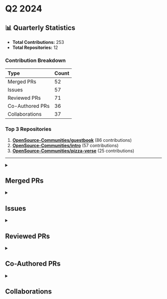 # Q2 2024

## 📊 Quarterly Statistics

* **Total Contributions:** 253
* **Total Repositories:** 12

### Contribution Breakdown

| Type | Count |
| :--- | :--- |
| Merged PRs | 52 |
| Issues | 57 |
| Reviewed PRs | 71 |
| Co-Authored PRs | 36 |
| Collaborations | 37 |

### Top 3 Repositories

1. [**OpenSource-Communities/guestbook**](https://github.com/OpenSource-Communities/guestbook) (86 contributions)
2. [**OpenSource-Communities/intro**](https://github.com/OpenSource-Communities/intro) (57 contributions)
3. [**OpenSource-Communities/pizza-verse**](https://github.com/OpenSource-Communities/pizza-verse) (25 contributions)

---

<details>
 <summary><h2>Merged PRs</h2></summary>
<table style='width:100%; table-layout:fixed;'>
  <thead>
    <tr>
      <th style='width:5%;'>No.</th>
      <th style='width:20%;'>Project Name</th>
      <th style='width:30%;'>Title</th>
      <th style='width:15%;'>Created At</th>
      <th style='width:15%;'>Merged At</th>
      <th style='width:15%;'>Review Period</th>
    </tr>
  </thead>
  <tbody>
    <tr>
      <td>1.</td>
      <td>Virtual-Coffee/virtualcoffee.io</td>
      <td><a href='https://github.com/Virtual-Coffee/virtualcoffee.io/pull/1197'>Add July 2024 Monthly Challenge</a></td>
      <td>2024-06-28</td>
      <td>2024-06-29</td>
      <td>1 days</td>
    </tr>
    <tr>
      <td>2.</td>
      <td>Virtual-Coffee/virtualcoffee.io</td>
      <td><a href='https://github.com/Virtual-Coffee/virtualcoffee.io/pull/1190'>Add June 2024 newsletter to the website</a></td>
      <td>2024-06-06</td>
      <td>2024-06-18</td>
      <td>12 days</td>
    </tr>
    <tr>
      <td>3.</td>
      <td>Virtual-Coffee/VC-Community-Docs</td>
      <td><a href='https://github.com/Virtual-Coffee/VC-Community-Docs/pull/405'>docs: add "Public Speaking" challenge</a></td>
      <td>2024-05-24</td>
      <td>2024-06-11</td>
      <td>18 days</td>
    </tr>
    <tr>
      <td>4.</td>
      <td>Virtual-Coffee/VC-Community-Docs</td>
      <td><a href='https://github.com/Virtual-Coffee/VC-Community-Docs/pull/408'>docs: update facilitators docs</a></td>
      <td>2024-06-03</td>
      <td>2024-06-11</td>
      <td>8 days</td>
    </tr>
    <tr>
      <td>5.</td>
      <td>Virtual-Coffee/VC-Community-Docs</td>
      <td><a href='https://github.com/Virtual-Coffee/VC-Community-Docs/pull/409'>docs: update monthly challenges' README</a></td>
      <td>2024-06-03</td>
      <td>2024-06-10</td>
      <td>7 days</td>
    </tr>
    <tr>
      <td>6.</td>
      <td>OpenSource-Communities/intro</td>
      <td><a href='https://github.com/OpenSource-Communities/intro/pull/210'>chore: move contributing and translations guidelines to the root</a></td>
      <td>2024-05-31</td>
      <td>2024-06-10</td>
      <td>10 days</td>
    </tr>
    <tr>
      <td>7.</td>
      <td>OpenSource-Communities/intro</td>
      <td><a href='https://github.com/OpenSource-Communities/intro/pull/215'>fix: replace Discord with Community</a></td>
      <td>2024-06-06</td>
      <td>2024-06-10</td>
      <td>4 days</td>
    </tr>
    <tr>
      <td>8.</td>
      <td>Virtual-Coffee/VC-Community-Docs</td>
      <td><a href='https://github.com/Virtual-Coffee/VC-Community-Docs/pull/413'>chore: clean up `monthly-challenges` folder</a></td>
      <td>2024-06-03</td>
      <td>2024-06-10</td>
      <td>7 days</td>
    </tr>
    <tr>
      <td>9.</td>
      <td>OpenSource-Communities/guestbook</td>
      <td><a href='https://github.com/OpenSource-Communities/guestbook/pull/357'>fix: change code owners from community to docs</a></td>
      <td>2024-06-06</td>
      <td>2024-06-06</td>
      <td>0 days</td>
    </tr>
    <tr>
      <td>10.</td>
      <td>OpenSource-Communities/guestbook</td>
      <td><a href='https://github.com/OpenSource-Communities/guestbook/pull/359'>fix: change Discord to Community</a></td>
      <td>2024-06-06</td>
      <td>2024-06-06</td>
      <td>0 days</td>
    </tr>
    <tr>
      <td>11.</td>
      <td>OpenSource-Communities/pizza-verse</td>
      <td><a href='https://github.com/OpenSource-Communities/pizza-verse/pull/107'>fix: change discord to community</a></td>
      <td>2024-06-06</td>
      <td>2024-06-06</td>
      <td>0 days</td>
    </tr>
    <tr>
      <td>12.</td>
      <td>OpenSource-Communities/pizza-verse</td>
      <td><a href='https://github.com/OpenSource-Communities/pizza-verse/pull/105'>fix: change code owners from community to docs</a></td>
      <td>2024-06-06</td>
      <td>2024-06-06</td>
      <td>0 days</td>
    </tr>
    <tr>
      <td>13.</td>
      <td>OpenSource-Communities/intro</td>
      <td><a href='https://github.com/OpenSource-Communities/intro/pull/201'>feat: add a PR section and add information to the issue section in the contributing guidelines</a></td>
      <td>2024-05-17</td>
      <td>2024-06-05</td>
      <td>19 days</td>
    </tr>
    <tr>
      <td>14.</td>
      <td>Virtual-Coffee/VC-Community-Docs</td>
      <td><a href='https://github.com/Virtual-Coffee/VC-Community-Docs/pull/407'>docs: Add "Community Kindness" challenge</a></td>
      <td>2024-05-31</td>
      <td>2024-06-03</td>
      <td>3 days</td>
    </tr>
    <tr>
      <td>15.</td>
      <td>Virtual-Coffee/virtualcoffee.io</td>
      <td><a href='https://github.com/Virtual-Coffee/virtualcoffee.io/pull/1185'>Add June monthly challenge</a></td>
      <td>2024-05-29</td>
      <td>2024-05-31</td>
      <td>2 days</td>
    </tr>
    <tr>
      <td>16.</td>
      <td>github/docs</td>
      <td><a href='https://github.com/github/docs/pull/33170'>fix: change link from `quickstart` to `start-your-journey`</a></td>
      <td>2024-05-24</td>
      <td>2024-05-24</td>
      <td>0 days</td>
    </tr>
    <tr>
      <td>17.</td>
      <td>github/docs</td>
      <td><a href='https://github.com/github/docs/pull/33167'>fix: add missing link to "Hello World" tutorial</a></td>
      <td>2024-05-24</td>
      <td>2024-05-24</td>
      <td>0 days</td>
    </tr>
    <tr>
      <td>18.</td>
      <td>OpenSource-Communities/intro</td>
      <td><a href='https://github.com/OpenSource-Communities/intro/pull/207'>feat: add a README and move LICENSE file to the root</a></td>
      <td>2024-05-22</td>
      <td>2024-05-22</td>
      <td>0 days</td>
    </tr>
    <tr>
      <td>19.</td>
      <td>OpenSource-Communities/intro</td>
      <td><a href='https://github.com/OpenSource-Communities/intro/pull/204'>feat: update triage action</a></td>
      <td>2024-05-20</td>
      <td>2024-05-20</td>
      <td>0 days</td>
    </tr>
    <tr>
      <td>20.</td>
      <td>OpenSource-Communities/guestbook</td>
      <td><a href='https://github.com/OpenSource-Communities/guestbook/pull/325'>fix: intro course contributor action</a></td>
      <td>2024-05-17</td>
      <td>2024-05-18</td>
      <td>1 days</td>
    </tr>
    <tr>
      <td>21.</td>
      <td>OpenSource-Communities/guestbook</td>
      <td><a href='https://github.com/OpenSource-Communities/guestbook/pull/314'>fix: update message of the PR_COMMENT in `intro_course_contributor.yml`</a></td>
      <td>2024-05-14</td>
      <td>2024-05-14</td>
      <td>0 days</td>
    </tr>
    <tr>
      <td>22.</td>
      <td>OpenSource-Communities/pizza-verse</td>
      <td><a href='https://github.com/OpenSource-Communities/pizza-verse/pull/94'>fix: compliance action to include "relates to" and "related to" keywords when checking related issue</a></td>
      <td>2024-05-13</td>
      <td>2024-05-14</td>
      <td>0 days</td>
    </tr>
    <tr>
      <td>23.</td>
      <td>OpenSource-Communities/guestbook</td>
      <td><a href='https://github.com/OpenSource-Communities/guestbook/pull/308'>feat: add compliance workflow</a></td>
      <td>2024-05-13</td>
      <td>2024-05-13</td>
      <td>0 days</td>
    </tr>
    <tr>
      <td>24.</td>
      <td>OpenSource-Communities/intro</td>
      <td><a href='https://github.com/OpenSource-Communities/intro/pull/187'>feat: Add compliance workflow</a></td>
      <td>2024-05-13</td>
      <td>2024-05-13</td>
      <td>0 days</td>
    </tr>
    <tr>
      <td>25.</td>
      <td>OpenSource-Communities/pizza-verse</td>
      <td><a href='https://github.com/OpenSource-Communities/pizza-verse/pull/85'>feat: Add traditional food around the world as a new format of contribution</a></td>
      <td>2024-05-10</td>
      <td>2024-05-13</td>
      <td>3 days</td>
    </tr>
    <tr>
      <td>26.</td>
      <td>OpenSource-Communities/pizza-verse</td>
      <td><a href='https://github.com/OpenSource-Communities/pizza-verse/pull/90'>feat: add compliance workflow</a></td>
      <td>2024-05-13</td>
      <td>2024-05-13</td>
      <td>0 days</td>
    </tr>
    <tr>
      <td>27.</td>
      <td>Virtual-Coffee/virtualcoffee.io</td>
      <td><a href='https://github.com/Virtual-Coffee/virtualcoffee.io/pull/1175'>Add May 2024 newsletter to the website</a></td>
      <td>2024-05-07</td>
      <td>2024-05-12</td>
      <td>4 days</td>
    </tr>
    <tr>
      <td>28.</td>
      <td>OpenSource-Communities/intro</td>
      <td><a href='https://github.com/OpenSource-Communities/intro/pull/185'>Feature: Add detail information about PR process for contributing</a></td>
      <td>2024-05-10</td>
      <td>2024-05-11</td>
      <td>0 days</td>
    </tr>
    <tr>
      <td>29.</td>
      <td>OpenSource-Communities/intro</td>
      <td><a href='https://github.com/OpenSource-Communities/intro/pull/181'>Fix: Update content in the "Getting Started With Contributing" section and clarify the instructions to create an issue</a></td>
      <td>2024-05-03</td>
      <td>2024-05-08</td>
      <td>5 days</td>
    </tr>
    <tr>
      <td>30.</td>
      <td>OpenSource-Communities/intro</td>
      <td><a href='https://github.com/OpenSource-Communities/intro/pull/174'>feat: add "Becoming a Maintainer" course</a></td>
      <td>2024-04-25</td>
      <td>2024-04-26</td>
      <td>1 days</td>
    </tr>
    <tr>
      <td>31.</td>
      <td>open-sauced/maintainer-intro-course</td>
      <td><a href='https://github.com/open-sauced/maintainer-intro-course/pull/58'>docs: final check before launch</a></td>
      <td>2024-02-18</td>
      <td>2024-04-25</td>
      <td>67 days</td>
    </tr>
    <tr>
      <td>32.</td>
      <td>open-sauced/maintainer-intro-course</td>
      <td><a href='https://github.com/open-sauced/maintainer-intro-course/pull/71'>feat: reorder chapters</a></td>
      <td>2024-04-04</td>
      <td>2024-04-23</td>
      <td>19 days</td>
    </tr>
    <tr>
      <td>33.</td>
      <td>open-sauced/maintainer-intro-course</td>
      <td><a href='https://github.com/open-sauced/maintainer-intro-course/pull/75'>feat: add "Additional Resources" and "Maintainers Guestbook" pages</a></td>
      <td>2024-04-15</td>
      <td>2024-04-23</td>
      <td>8 days</td>
    </tr>
    <tr>
      <td>34.</td>
      <td>open-sauced/maintainer-intro-course</td>
      <td><a href='https://github.com/open-sauced/maintainer-intro-course/pull/73'>fix: update projects on GitHub</a></td>
      <td>2024-04-11</td>
      <td>2024-04-23</td>
      <td>12 days</td>
    </tr>
    <tr>
      <td>35.</td>
      <td>Virtual-Coffee/VC-Community-Docs</td>
      <td><a href='https://github.com/Virtual-Coffee/VC-Community-Docs/pull/357'>docs: update Monthly Challenges README</a></td>
      <td>2024-04-16</td>
      <td>2024-04-19</td>
      <td>3 days</td>
    </tr>
    <tr>
      <td>36.</td>
      <td>Virtual-Coffee/VC-Community-Docs</td>
      <td><a href='https://github.com/Virtual-Coffee/VC-Community-Docs/pull/348'>docs: add "Blogging Challenge"</a></td>
      <td>2024-03-27</td>
      <td>2024-04-18</td>
      <td>22 days</td>
    </tr>
    <tr>
      <td>37.</td>
      <td>OpenSource-Communities/intro</td>
      <td><a href='https://github.com/OpenSource-Communities/intro/pull/162'>fix: relative paths in the project</a></td>
      <td>2024-04-18</td>
      <td>2024-04-18</td>
      <td>0 days</td>
    </tr>
    <tr>
      <td>38.</td>
      <td>Virtual-Coffee/VC-Community-Docs</td>
      <td><a href='https://github.com/Virtual-Coffee/VC-Community-Docs/pull/347'>docs: add "VC: Hacktoberfest Initiative" challenge</a></td>
      <td>2024-03-27</td>
      <td>2024-04-16</td>
      <td>20 days</td>
    </tr>
    <tr>
      <td>39.</td>
      <td>Virtual-Coffee/VC-Community-Docs</td>
      <td><a href='https://github.com/Virtual-Coffee/VC-Community-Docs/pull/346'>docs: add "Preptember" challenge</a></td>
      <td>2024-03-27</td>
      <td>2024-04-16</td>
      <td>20 days</td>
    </tr>
    <tr>
      <td>40.</td>
      <td>Virtual-Coffee/VC-Community-Docs</td>
      <td><a href='https://github.com/Virtual-Coffee/VC-Community-Docs/pull/345'>docs: add "Healthy Habits" challenge</a></td>
      <td>2024-03-27</td>
      <td>2024-04-16</td>
      <td>20 days</td>
    </tr>
    <tr>
      <td>41.</td>
      <td>OpenSource-Communities/intro</td>
      <td><a href='https://github.com/OpenSource-Communities/intro/pull/138'>chores: reorganize intro repository to welcome a new course</a></td>
      <td>2024-03-18</td>
      <td>2024-04-13</td>
      <td>26 days</td>
    </tr>
    <tr>
      <td>42.</td>
      <td>Virtual-Coffee/virtualcoffee.io</td>
      <td><a href='https://github.com/Virtual-Coffee/virtualcoffee.io/pull/1151'>Docs: Update Coffee Table Groups</a></td>
      <td>2024-04-11</td>
      <td>2024-04-12</td>
      <td>1 days</td>
    </tr>
    <tr>
      <td>43.</td>
      <td>Virtual-Coffee/VC-Community-Docs</td>
      <td><a href='https://github.com/Virtual-Coffee/VC-Community-Docs/pull/343'>docs: add "Get Job Ready" challenge</a></td>
      <td>2024-03-25</td>
      <td>2024-04-11</td>
      <td>17 days</td>
    </tr>
    <tr>
      <td>44.</td>
      <td>Virtual-Coffee/virtualcoffee.io</td>
      <td><a href='https://github.com/Virtual-Coffee/virtualcoffee.io/pull/1149'>Add April 2024 newsletter to the website</a></td>
      <td>2024-04-07</td>
      <td>2024-04-09</td>
      <td>2 days</td>
    </tr>
    <tr>
      <td>45.</td>
      <td>open-sauced/app</td>
      <td><a href='https://github.com/open-sauced/app/pull/2534'>fix: repos with long name partially stack</a></td>
      <td>2024-01-25</td>
      <td>2024-04-05</td>
      <td>71 days</td>
    </tr>
    <tr>
      <td>46.</td>
      <td>shesharpnl/.github</td>
      <td><a href='https://github.com/shesharpnl/.github/pull/14'>chores: update pull request template</a></td>
      <td>2024-03-24</td>
      <td>2024-04-05</td>
      <td>12 days</td>
    </tr>
    <tr>
      <td>47.</td>
      <td>open-sauced/docs</td>
      <td><a href='https://github.com/open-sauced/docs/pull/288'>feat: update contributing guide</a></td>
      <td>2024-03-28</td>
      <td>2024-04-04</td>
      <td>7 days</td>
    </tr>
    <tr>
      <td>48.</td>
      <td>Virtual-Coffee/VC-Community-Docs</td>
      <td><a href='https://github.com/Virtual-Coffee/VC-Community-Docs/pull/338'>docs: Add New Year, New Goals challenge</a></td>
      <td>2024-01-16</td>
      <td>2024-04-04</td>
      <td>79 days</td>
    </tr>
    <tr>
      <td>49.</td>
      <td>Virtual-Coffee/VC-Community-Docs</td>
      <td><a href='https://github.com/Virtual-Coffee/VC-Community-Docs/pull/342'>docs: add "Month of Learning" challenge</a></td>
      <td>2024-03-25</td>
      <td>2024-04-01</td>
      <td>8 days</td>
    </tr>
    <tr>
      <td>50.</td>
      <td>Virtual-Coffee/VC-Community-Docs</td>
      <td><a href='https://github.com/Virtual-Coffee/VC-Community-Docs/pull/344'>docs: add "Build in Public" challenge</a></td>
      <td>2024-03-25</td>
      <td>2024-04-01</td>
      <td>8 days</td>
    </tr>
    <tr>
      <td>51.</td>
      <td>Virtual-Coffee/VC-Community-Docs</td>
      <td><a href='https://github.com/Virtual-Coffee/VC-Community-Docs/pull/349'>docs: add "Creative Community" challenge</a></td>
      <td>2024-03-27</td>
      <td>2024-04-01</td>
      <td>5 days</td>
    </tr>
    <tr>
      <td>52.</td>
      <td>shesharpnl/.github</td>
      <td><a href='https://github.com/shesharpnl/.github/pull/12'>chores: update issue templates</a></td>
      <td>2024-03-24</td>
      <td>2024-04-01</td>
      <td>8 days</td>
    </tr>
  </tbody>
</table>
</details>

<details>
 <summary><h2>Issues</h2></summary>
<table style='width:100%; table-layout:fixed;'>
  <thead>
    <tr>
      <th style='width:5%;'>No.</th>
      <th style='width:25%;'>Project Name</th>
      <th style='width:35%;'>Title</th>
      <th style='width:15%;'>Created At</th>
      <th style='width:15%;'>Closed At</th>
      <th style='width:10%;'>Closing Period</th>
    </tr>
  </thead>
  <tbody>
    <tr>
      <td>1.</td>
      <td>Virtual-Coffee/virtualcoffee.io</td>
      <td><a href='https://github.com/Virtual-Coffee/virtualcoffee.io/issues/1196'>Add July 2024 Monthly Challenge</a></td>
      <td>2024-06-28</td>
      <td>2024-06-29</td>
      <td>1 days</td>
    </tr>
    <tr>
      <td>2.</td>
      <td>OpenSource-Communities/intro</td>
      <td><a href='https://github.com/OpenSource-Communities/intro/issues/225'>Feature: Update contributing guidelines</a></td>
      <td>2024-06-13</td>
      <td>2024-07-01</td>
      <td>18 days</td>
    </tr>
    <tr>
      <td>3.</td>
      <td>OpenSource-Communities/guestbook</td>
      <td><a href='https://github.com/OpenSource-Communities/guestbook/issues/363'>Docs: Remove the translation guidelines</a></td>
      <td>2024-06-10</td>
      <td>2024-10-05</td>
      <td>116 days</td>
    </tr>
    <tr>
      <td>4.</td>
      <td>OpenSource-Communities/guestbook</td>
      <td><a href='https://github.com/OpenSource-Communities/guestbook/issues/362'>Docs: Update the Contributing Guidelines</a></td>
      <td>2024-06-10</td>
      <td>2024-10-05</td>
      <td>116 days</td>
    </tr>
    <tr>
      <td>5.</td>
      <td>OpenSource-Communities/intro</td>
      <td><a href='https://github.com/OpenSource-Communities/intro/issues/219'>Feature: Add "Languages" to all navbars</a></td>
      <td>2024-06-10</td>
      <td>2024-06-11</td>
      <td>1 days</td>
    </tr>
    <tr>
      <td>6.</td>
      <td>open-sauced/hot</td>
      <td><a href='https://github.com/open-sauced/hot/issues/527'>Feature: Swap out Discord to Community and keep consistencies </a></td>
      <td>2024-06-07</td>
      <td>2024-07-08</td>
      <td>32 days</td>
    </tr>
    <tr>
      <td>7.</td>
      <td>Virtual-Coffee/virtualcoffee.io</td>
      <td><a href='https://github.com/Virtual-Coffee/virtualcoffee.io/issues/1189'>Add June 2024 newsletter to the website</a></td>
      <td>2024-06-06</td>
      <td>2024-06-18</td>
      <td>12 days</td>
    </tr>
    <tr>
      <td>8.</td>
      <td>OpenSource-Communities/pizza-verse</td>
      <td><a href='https://github.com/OpenSource-Communities/pizza-verse/issues/106'>Feature: Swap out Discord Links to Discussion Links</a></td>
      <td>2024-06-06</td>
      <td>2024-06-06</td>
      <td>0 days</td>
    </tr>
    <tr>
      <td>9.</td>
      <td>OpenSource-Communities/guestbook</td>
      <td><a href='https://github.com/OpenSource-Communities/guestbook/issues/358'>Feature: Swap out Discord Links to Discussion Links</a></td>
      <td>2024-06-06</td>
      <td>2024-06-06</td>
      <td>0 days</td>
    </tr>
    <tr>
      <td>10.</td>
      <td>OpenSource-Communities/pizza-verse</td>
      <td><a href='https://github.com/OpenSource-Communities/pizza-verse/issues/104'>Bug: Code owners doesn't give notification</a></td>
      <td>2024-06-06</td>
      <td>2024-06-06</td>
      <td>0 days</td>
    </tr>
    <tr>
      <td>11.</td>
      <td>OpenSource-Communities/guestbook</td>
      <td><a href='https://github.com/OpenSource-Communities/guestbook/issues/355'>Bug: Code owners doesn't give notification </a></td>
      <td>2024-06-06</td>
      <td>2024-06-06</td>
      <td>0 days</td>
    </tr>
    <tr>
      <td>12.</td>
      <td>OpenSource-Communities/intro</td>
      <td><a href='https://github.com/OpenSource-Communities/intro/issues/213'>Feature: Swap out Discord Links to Discussion Links</a></td>
      <td>2024-06-05</td>
      <td>2024-06-10</td>
      <td>5 days</td>
    </tr>
    <tr>
      <td>13.</td>
      <td>OpenSource-Communities/intro</td>
      <td><a href='https://github.com/OpenSource-Communities/intro/issues/212'>Feature: Update translations guidelines</a></td>
      <td>2024-06-05</td>
      <td>2024-07-11</td>
      <td>36 days</td>
    </tr>
    <tr>
      <td>14.</td>
      <td>Virtual-Coffee/virtualcoffee.io</td>
      <td><a href='https://github.com/Virtual-Coffee/virtualcoffee.io/issues/1184'>Add June 2024 Monthly Challenge</a></td>
      <td>2024-05-29</td>
      <td>2024-05-31</td>
      <td>2 days</td>
    </tr>
    <tr>
      <td>15.</td>
      <td>open-sauced/app</td>
      <td><a href='https://github.com/open-sauced/app/issues/3484'>Bug: Back button in the All Contributions tree map is not visible and doesn't work</a></td>
      <td>2024-05-27</td>
      <td>2024-05-28</td>
      <td>1 days</td>
    </tr>
    <tr>
      <td>16.</td>
      <td>github/docs</td>
      <td><a href='https://github.com/github/docs/issues/33169'>Change link for consistency in uploading-a-project-to-github.md</a></td>
      <td>2024-05-24</td>
      <td>2024-05-24</td>
      <td>0 days</td>
    </tr>
    <tr>
      <td>17.</td>
      <td>Virtual-Coffee/virtualcoffee.io</td>
      <td><a href='https://github.com/Virtual-Coffee/virtualcoffee.io/issues/1182'>Add link to "Join Virtual Coffee" page to the nav bar</a></td>
      <td>2024-05-23</td>
      <td>2024-10-01</td>
      <td>131 days</td>
    </tr>
    <tr>
      <td>18.</td>
      <td>OpenSource-Communities/intro</td>
      <td><a href='https://github.com/OpenSource-Communities/intro/issues/206'>Feature: Move `CONTRIBUTING.md` and `i18n-guidelines.md` to the root</a></td>
      <td>2024-05-22</td>
      <td>2024-06-10</td>
      <td>19 days</td>
    </tr>
    <tr>
      <td>19.</td>
      <td>OpenSource-Communities/intro</td>
      <td><a href='https://github.com/OpenSource-Communities/intro/issues/205'>Feature: Add a README and move the LICENSE file to the root</a></td>
      <td>2024-05-21</td>
      <td>2024-05-22</td>
      <td>1 days</td>
    </tr>
    <tr>
      <td>20.</td>
      <td>github/maintainermonth</td>
      <td><a href='https://github.com/github/maintainermonth/issues/186'>TITLE: From Contributor to Maintainer: My Journey in Open Source</a></td>
      <td>2024-05-20</td>
      <td>2025-04-17</td>
      <td>332 days</td>
    </tr>
    <tr>
      <td>21.</td>
      <td>OpenSource-Communities/intro</td>
      <td><a href='https://github.com/OpenSource-Communities/intro/issues/203'>Feature: Update the triage action</a></td>
      <td>2024-05-20</td>
      <td>2024-05-20</td>
      <td>0 days</td>
    </tr>
    <tr>
      <td>22.</td>
      <td>OpenSource-Communities/guestbook</td>
      <td><a href='https://github.com/OpenSource-Communities/guestbook/issues/323'>Bug: Intro course contributor action keeps failing</a></td>
      <td>2024-05-17</td>
      <td>2024-05-18</td>
      <td>1 days</td>
    </tr>
    <tr>
      <td>23.</td>
      <td>OpenSource-Communities/intro</td>
      <td><a href='https://github.com/OpenSource-Communities/intro/issues/193'>Feature: Add a PR section & add info about taking only one good first issue in the contributing guidelines </a></td>
      <td>2024-05-15</td>
      <td>2024-06-05</td>
      <td>21 days</td>
    </tr>
    <tr>
      <td>24.</td>
      <td>open-sauced/app</td>
      <td><a href='https://github.com/open-sauced/app/issues/3382'>Bug: Cannot find some repositories in the process of creating a new workspace</a></td>
      <td>2024-05-14</td>
      <td>2024-08-21</td>
      <td>99 days</td>
    </tr>
    <tr>
      <td>25.</td>
      <td>open-sauced/app</td>
      <td><a href='https://github.com/open-sauced/app/issues/3381'>Bug: StarSearch page width is not 100% on small screen</a></td>
      <td>2024-05-14</td>
      <td>N/A</td>
      <td>Open</td>
    </tr>
    <tr>
      <td>26.</td>
      <td>open-sauced/app</td>
      <td><a href='https://github.com/open-sauced/app/issues/3380'>Feature: Add ability to edit prompt in StarSearch</a></td>
      <td>2024-05-14</td>
      <td>N/A</td>
      <td>Open</td>
    </tr>
    <tr>
      <td>27.</td>
      <td>OpenSource-Communities/guestbook</td>
      <td><a href='https://github.com/OpenSource-Communities/guestbook/issues/313'>Bug: Message in the `intro_course_contributor.yml`</a></td>
      <td>2024-05-14</td>
      <td>2024-05-14</td>
      <td>0 days</td>
    </tr>
    <tr>
      <td>28.</td>
      <td>OpenSource-Communities/guestbook</td>
      <td><a href='https://github.com/OpenSource-Communities/guestbook/issues/312'>Feature: Add @RafaelJohn9 as a contributor</a></td>
      <td>2024-05-14</td>
      <td>2024-05-14</td>
      <td>0 days</td>
    </tr>
    <tr>
      <td>29.</td>
      <td>OpenSource-Communities/pizza-verse</td>
      <td><a href='https://github.com/OpenSource-Communities/pizza-verse/issues/93'>Bug: Compliance action is not checking keywords "related to" and "relates to"</a></td>
      <td>2024-05-13</td>
      <td>2024-05-14</td>
      <td>0 days</td>
    </tr>
    <tr>
      <td>30.</td>
      <td>OpenSource-Communities/guestbook</td>
      <td><a href='https://github.com/OpenSource-Communities/guestbook/issues/307'>Feature: Add a compliance workflow to GitHub Action</a></td>
      <td>2024-05-13</td>
      <td>2024-05-13</td>
      <td>0 days</td>
    </tr>
    <tr>
      <td>31.</td>
      <td>OpenSource-Communities/pizza-verse</td>
      <td><a href='https://github.com/OpenSource-Communities/pizza-verse/issues/89'>Feature: Add compliance workflow to GitHub Action</a></td>
      <td>2024-05-13</td>
      <td>2024-05-13</td>
      <td>0 days</td>
    </tr>
    <tr>
      <td>32.</td>
      <td>OpenSource-Communities/intro</td>
      <td><a href='https://github.com/OpenSource-Communities/intro/issues/186'>Feature: Add a compliance workflow to GitHub Action </a></td>
      <td>2024-05-13</td>
      <td>2024-05-13</td>
      <td>0 days</td>
    </tr>
    <tr>
      <td>33.</td>
      <td>OpenSource-Communities/pizza-verse</td>
      <td><a href='https://github.com/OpenSource-Communities/pizza-verse/issues/86'>Add traditional food (Please Keep Open)</a></td>
      <td>2024-05-10</td>
      <td>N/A</td>
      <td>Open</td>
    </tr>
    <tr>
      <td>34.</td>
      <td>OpenSource-Communities/pizza-verse</td>
      <td><a href='https://github.com/OpenSource-Communities/pizza-verse/issues/84'>Feature: Add world's traditional foods </a></td>
      <td>2024-05-10</td>
      <td>2024-05-13</td>
      <td>3 days</td>
    </tr>
    <tr>
      <td>35.</td>
      <td>Virtual-Coffee/virtualcoffee.io</td>
      <td><a href='https://github.com/Virtual-Coffee/virtualcoffee.io/issues/1176'>feat: Remove CodeSee</a></td>
      <td>2024-05-07</td>
      <td>2024-10-01</td>
      <td>147 days</td>
    </tr>
    <tr>
      <td>36.</td>
      <td>open-sauced/app</td>
      <td><a href='https://github.com/open-sauced/app/issues/3331'>Bug: Placeholder to paste URL when creating a Highlight is still mentioning DEV.to blog post only </a></td>
      <td>2024-05-07</td>
      <td>2024-05-15</td>
      <td>8 days</td>
    </tr>
    <tr>
      <td>37.</td>
      <td>Virtual-Coffee/virtualcoffee.io</td>
      <td><a href='https://github.com/Virtual-Coffee/virtualcoffee.io/issues/1174'>Add May 2024 newsletter to the website</a></td>
      <td>2024-05-07</td>
      <td>2024-05-12</td>
      <td>4 days</td>
    </tr>
    <tr>
      <td>38.</td>
      <td>OpenSource-Communities/intro</td>
      <td><a href='https://github.com/OpenSource-Communities/intro/issues/180'>Fix: Clarify explanations and instructions about creating issues and reading guidelines</a></td>
      <td>2024-05-03</td>
      <td>2024-05-08</td>
      <td>6 days</td>
    </tr>
    <tr>
      <td>39.</td>
      <td>OpenSource-Communities/pizza-verse</td>
      <td><a href='https://github.com/OpenSource-Communities/pizza-verse/issues/79'>Chores: Replace the logo in this repo's README</a></td>
      <td>2024-05-02</td>
      <td>N/A</td>
      <td>Open</td>
    </tr>
    <tr>
      <td>40.</td>
      <td>OpenSource-Communities/guestbook</td>
      <td><a href='https://github.com/OpenSource-Communities/guestbook/issues/273'>Chores: Replace the logo in this repo's README</a></td>
      <td>2024-05-02</td>
      <td>2024-05-10</td>
      <td>9 days</td>
    </tr>
    <tr>
      <td>41.</td>
      <td>OpenSource-Communities/guestbook</td>
      <td><a href='https://github.com/OpenSource-Communities/guestbook/issues/272'>Docs: Fix broken links in the README</a></td>
      <td>2024-05-02</td>
      <td>2024-05-14</td>
      <td>12 days</td>
    </tr>
    <tr>
      <td>42.</td>
      <td>OpenSource-Communities/guestbook</td>
      <td><a href='https://github.com/OpenSource-Communities/guestbook/issues/271'>Docs: Fix link in the issue template</a></td>
      <td>2024-05-01</td>
      <td>2024-05-10</td>
      <td>9 days</td>
    </tr>
    <tr>
      <td>43.</td>
      <td>OpenSource-Communities/intro</td>
      <td><a href='https://github.com/OpenSource-Communities/intro/issues/175'>Feature: Add a link to the "Job Seekers Guide"</a></td>
      <td>2024-04-25</td>
      <td>2024-05-21</td>
      <td>26 days</td>
    </tr>
    <tr>
      <td>44.</td>
      <td>OpenSource-Communities/intro</td>
      <td><a href='https://github.com/OpenSource-Communities/intro/issues/169'>Feature: Add the maintainer course</a></td>
      <td>2024-04-25</td>
      <td>2024-04-26</td>
      <td>1 days</td>
    </tr>
    <tr>
      <td>45.</td>
      <td>OpenSource-Communities/intro</td>
      <td><a href='https://github.com/OpenSource-Communities/intro/issues/163'>Bug: Update the "Additional Resources" page</a></td>
      <td>2024-04-18</td>
      <td>2024-04-21</td>
      <td>3 days</td>
    </tr>
    <tr>
      <td>46.</td>
      <td>OpenSource-Communities/intro</td>
      <td><a href='https://github.com/OpenSource-Communities/intro/issues/161'>Bug: Relative paths in the course redirected to 404</a></td>
      <td>2024-04-18</td>
      <td>2024-04-18</td>
      <td>0 days</td>
    </tr>
    <tr>
      <td>47.</td>
      <td>open-sauced/maintainer-intro-course</td>
      <td><a href='https://github.com/open-sauced/maintainer-intro-course/issues/74'>Feature: Add "Additional Resources" page</a></td>
      <td>2024-04-15</td>
      <td>2024-04-23</td>
      <td>8 days</td>
    </tr>
    <tr>
      <td>48.</td>
      <td>open-sauced/app</td>
      <td><a href='https://github.com/open-sauced/app/issues/3188'>Bug: Cannot delete a couple of Contributor Insight Pages in a row</a></td>
      <td>2024-04-15</td>
      <td>2024-07-10</td>
      <td>86 days</td>
    </tr>
    <tr>
      <td>49.</td>
      <td>open-sauced/maintainer-intro-course</td>
      <td><a href='https://github.com/open-sauced/maintainer-intro-course/issues/72'>Docs: Update "Projects (classic)" to "Projects" on GitHub</a></td>
      <td>2024-04-11</td>
      <td>2024-04-23</td>
      <td>12 days</td>
    </tr>
    <tr>
      <td>50.</td>
      <td>Virtual-Coffee/virtualcoffee.io</td>
      <td><a href='https://github.com/Virtual-Coffee/virtualcoffee.io/issues/1150'>Docs: Update Coffee Table Group times and leaders</a></td>
      <td>2024-04-11</td>
      <td>2024-04-12</td>
      <td>1 days</td>
    </tr>
    <tr>
      <td>51.</td>
      <td>Virtual-Coffee/virtualcoffee.io</td>
      <td><a href='https://github.com/Virtual-Coffee/virtualcoffee.io/issues/1148'>Add April 2024 newsletter to the website</a></td>
      <td>2024-04-07</td>
      <td>2024-04-09</td>
      <td>2 days</td>
    </tr>
    <tr>
      <td>52.</td>
      <td>OpenSource-Communities/intro</td>
      <td><a href='https://github.com/OpenSource-Communities/intro/issues/156'>Docs: Update the README of Intro to Open Source course</a></td>
      <td>2024-04-05</td>
      <td>2024-04-18</td>
      <td>13 days</td>
    </tr>
    <tr>
      <td>53.</td>
      <td>OpenSource-Communities/intro</td>
      <td><a href='https://github.com/OpenSource-Communities/intro/issues/155'>Bug: Duplication of the term "Docs" in the Glossary</a></td>
      <td>2024-04-05</td>
      <td>2024-04-25</td>
      <td>20 days</td>
    </tr>
    <tr>
      <td>54.</td>
      <td>open-sauced/app</td>
      <td><a href='https://github.com/open-sauced/app/issues/3131'>Bug: Clicking "Home" icon brings users to personal workspace instead of last workspace they opened</a></td>
      <td>2024-04-05</td>
      <td>N/A</td>
      <td>Open</td>
    </tr>
    <tr>
      <td>55.</td>
      <td>open-sauced/app</td>
      <td><a href='https://github.com/open-sauced/app/issues/3130'>Bug: Clicking the OpenSauced logo on mobile takes users to Highlights feed</a></td>
      <td>2024-04-05</td>
      <td>N/A</td>
      <td>Open</td>
    </tr>
    <tr>
      <td>56.</td>
      <td>open-sauced/app</td>
      <td><a href='https://github.com/open-sauced/app/issues/3129'>Bug: Modal is not shown as full screen when creating Contributor Insight Page on mobile </a></td>
      <td>2024-04-05</td>
      <td>N/A</td>
      <td>Open</td>
    </tr>
    <tr>
      <td>57.</td>
      <td>open-sauced/app</td>
      <td><a href='https://github.com/open-sauced/app/issues/3128'>Bug: Adding a highlight from profile page doesn't immediately add the highlight</a></td>
      <td>2024-04-05</td>
      <td>N/A</td>
      <td>Open</td>
    </tr>
  </tbody>
</table>
</details>

<details>
 <summary><h2>Reviewed PRs</h2></summary>
<table style='width:100%; table-layout:fixed;'>
  <thead>
    <tr>
      <th style='width:5%;'>No.</th>
      <th style='width:20%;'>Project Name</th>
      <th style='width:28%;'>Title</th>
      <th style='width:10%;'>Created At</th>
      <th style='width:15%;'>My First Review</th>
      <th style='width:10%;'>My First Review Period</th>
      <th style='width:14%;'>Last Update / Status</th>
    </tr>
  </thead>
  <tbody>
    <tr>
      <td>1.</td>
      <td>open-sauced/docs</td>
      <td><a href='https://github.com/open-sauced/docs/pull/346'>feat: add contrib issue comments</a></td>
      <td>2024-06-27</td>
      <td>2024-06-27</td>
      <td>0 days</td>
      <td>2024-06-28<br><strong>MERGED</strong></td>
    </tr>
    <tr>
      <td>2.</td>
      <td>OpenSource-Communities/guestbook</td>
      <td><a href='https://github.com/OpenSource-Communities/guestbook/pull/369'>feat: Add @skottchen as a contributor</a></td>
      <td>2024-06-26</td>
      <td>2024-06-26</td>
      <td>0 days</td>
      <td>2024-06-27<br><strong>MERGED</strong></td>
    </tr>
    <tr>
      <td>3.</td>
      <td>OpenSource-Communities/guestbook</td>
      <td><a href='https://github.com/OpenSource-Communities/guestbook/pull/353'>feat: Add <@lrmulkayhee> as a contributor</a></td>
      <td>2024-06-05</td>
      <td>2024-06-06</td>
      <td>1 days</td>
      <td>2024-06-26<br><strong>CLOSED</strong></td>
    </tr>
    <tr>
      <td>4.</td>
      <td>open-sauced/docs</td>
      <td><a href='https://github.com/open-sauced/docs/pull/332'>chore: updated valibot blog post with feedback from Fabian Hiller</a></td>
      <td>2024-06-19</td>
      <td>2024-06-19</td>
      <td>0 days</td>
      <td>2024-06-21<br><strong>MERGED</strong></td>
    </tr>
    <tr>
      <td>5.</td>
      <td>OpenSource-Communities/intro</td>
      <td><a href='https://github.com/OpenSource-Communities/intro/pull/230'>feat: adds repo to guestbook</a></td>
      <td>2024-06-16</td>
      <td>2024-06-18</td>
      <td>2 days</td>
      <td>2024-06-18<br><strong>MERGED</strong></td>
    </tr>
    <tr>
      <td>6.</td>
      <td>open-sauced/docs</td>
      <td><a href='https://github.com/open-sauced/docs/pull/331'>chore: added Nick's valibot blog post</a></td>
      <td>2024-06-17</td>
      <td>2024-06-18</td>
      <td>1 days</td>
      <td>2024-06-18<br><strong>MERGED</strong></td>
    </tr>
    <tr>
      <td>7.</td>
      <td>OpenSource-Communities/guestbook</td>
      <td><a href='https://github.com/OpenSource-Communities/guestbook/pull/365'>docs: add @IM-Suryakant-Kumar as a contributor</a></td>
      <td>2024-06-17</td>
      <td>2024-06-17</td>
      <td>0 days</td>
      <td>2024-06-18<br><strong>MERGED</strong></td>
    </tr>
    <tr>
      <td>8.</td>
      <td>OpenSource-Communities/intro</td>
      <td><a href='https://github.com/OpenSource-Communities/intro/pull/227'>feat: Create a subdirectory structure </a></td>
      <td>2024-06-14</td>
      <td>2024-06-14</td>
      <td>0 days</td>
      <td>2024-06-14<br><strong>MERGED</strong></td>
    </tr>
    <tr>
      <td>9.</td>
      <td>open-sauced/docs</td>
      <td><a href='https://github.com/open-sauced/docs/pull/330'>feat: add contrib confidence</a></td>
      <td>2024-06-11</td>
      <td>2024-06-12</td>
      <td>1 days</td>
      <td>2024-06-14<br><strong>MERGED</strong></td>
    </tr>
    <tr>
      <td>10.</td>
      <td>OpenSource-Communities/guestbook</td>
      <td><a href='https://github.com/OpenSource-Communities/guestbook/pull/361'>feat: Add Harshdev10 as a contributor</a></td>
      <td>2024-06-08</td>
      <td>2024-06-09</td>
      <td>1 days</td>
      <td>2024-06-13<br><strong>MERGED</strong></td>
    </tr>
    <tr>
      <td>11.</td>
      <td>open-sauced/docs</td>
      <td><a href='https://github.com/open-sauced/docs/pull/327'>chore: added Nick Taylor's blog posts</a></td>
      <td>2024-06-10</td>
      <td>2024-06-10</td>
      <td>0 days</td>
      <td>2024-06-10<br><strong>MERGED</strong></td>
    </tr>
    <tr>
      <td>12.</td>
      <td>OpenSource-Communities/guestbook</td>
      <td><a href='https://github.com/OpenSource-Communities/guestbook/pull/351'>docs: add @overfero as a contributor</a></td>
      <td>2024-06-04</td>
      <td>2024-06-06</td>
      <td>2 days</td>
      <td>2024-06-06<br><strong>MERGED</strong></td>
    </tr>
    <tr>
      <td>13.</td>
      <td>open-sauced/docs</td>
      <td><a href='https://github.com/open-sauced/docs/pull/326'>fix: remove discord and boilerplate</a></td>
      <td>2024-06-05</td>
      <td>2024-06-06</td>
      <td>1 days</td>
      <td>2024-06-06<br><strong>MERGED</strong></td>
    </tr>
    <tr>
      <td>14.</td>
      <td>OpenSource-Communities/guestbook</td>
      <td><a href='https://github.com/OpenSource-Communities/guestbook/pull/356'>feat: Add @Alok-Jadhao as a contributor</a></td>
      <td>2024-06-06</td>
      <td>2024-06-06</td>
      <td>0 days</td>
      <td>2024-06-06<br><strong>MERGED</strong></td>
    </tr>
    <tr>
      <td>15.</td>
      <td>open-sauced/docs</td>
      <td><a href='https://github.com/open-sauced/docs/pull/323'>feat: Update docusaurus to latest version</a></td>
      <td>2024-06-04</td>
      <td>2024-06-05</td>
      <td>1 days</td>
      <td>2024-06-05<br><strong>MERGED</strong></td>
    </tr>
    <tr>
      <td>16.</td>
      <td>OpenSource-Communities/guestbook</td>
      <td><a href='https://github.com/OpenSource-Communities/guestbook/pull/345'>feat: Add @MohamedAliJmal  as a contributor</a></td>
      <td>2024-06-01</td>
      <td>2024-06-03</td>
      <td>2 days</td>
      <td>2024-06-03<br><strong>MERGED</strong></td>
    </tr>
    <tr>
      <td>17.</td>
      <td>OpenSource-Communities/guestbook</td>
      <td><a href='https://github.com/OpenSource-Communities/guestbook/pull/343'>feat: Add @choji-alexander as a contributor</a></td>
      <td>2024-05-31</td>
      <td>2024-05-31</td>
      <td>0 days</td>
      <td>2024-06-03<br><strong>MERGED</strong></td>
    </tr>
    <tr>
      <td>18.</td>
      <td>OpenSource-Communities/guestbook</td>
      <td><a href='https://github.com/OpenSource-Communities/guestbook/pull/339'>feat: Add @chydeepak7 as a contributor</a></td>
      <td>2024-05-27</td>
      <td>2024-05-27</td>
      <td>0 days</td>
      <td>2024-05-31<br><strong>MERGED</strong></td>
    </tr>
    <tr>
      <td>19.</td>
      <td>OpenSource-Communities/guestbook</td>
      <td><a href='https://github.com/OpenSource-Communities/guestbook/pull/334'>feat: Add alekyluken as a contributor</a></td>
      <td>2024-05-26</td>
      <td>2024-05-27</td>
      <td>1 days</td>
      <td>2024-05-31<br><strong>MERGED</strong></td>
    </tr>
    <tr>
      <td>20.</td>
      <td>OpenSource-Communities/guestbook</td>
      <td><a href='https://github.com/OpenSource-Communities/guestbook/pull/328'>feat: Add @Aditya-Kumar-Sahu as a contributor</a></td>
      <td>2024-05-18</td>
      <td>2024-05-19</td>
      <td>1 days</td>
      <td>2024-05-31<br><strong>MERGED</strong></td>
    </tr>
    <tr>
      <td>21.</td>
      <td>OpenSource-Communities/guestbook</td>
      <td><a href='https://github.com/OpenSource-Communities/guestbook/pull/326'>feat: Add @saranyanambiarr as a contributor</a></td>
      <td>2024-05-17</td>
      <td>2024-05-17</td>
      <td>0 days</td>
      <td>2024-05-31<br><strong>CLOSED</strong></td>
    </tr>
    <tr>
      <td>22.</td>
      <td>OpenSource-Communities/guestbook</td>
      <td><a href='https://github.com/OpenSource-Communities/guestbook/pull/319'>feat: Add @asirialwis as a contributor</a></td>
      <td>2024-05-17</td>
      <td>2024-05-17</td>
      <td>0 days</td>
      <td>2024-05-31<br><strong>CLOSED</strong></td>
    </tr>
    <tr>
      <td>23.</td>
      <td>OpenSource-Communities/guestbook</td>
      <td><a href='https://github.com/OpenSource-Communities/guestbook/pull/318'>docs: add @sunggeorge as a contributor</a></td>
      <td>2024-05-17</td>
      <td>2024-05-17</td>
      <td>1 days</td>
      <td>2024-05-31<br><strong>MERGED</strong></td>
    </tr>
    <tr>
      <td>24.</td>
      <td>OpenSource-Communities/guestbook</td>
      <td><a href='https://github.com/OpenSource-Communities/guestbook/pull/306'>feat: add @syke9p3 as a contributor</a></td>
      <td>2024-05-11</td>
      <td>2024-05-13</td>
      <td>2 days</td>
      <td>2024-05-31<br><strong>MERGED</strong></td>
    </tr>
    <tr>
      <td>25.</td>
      <td>OpenSource-Communities/guestbook</td>
      <td><a href='https://github.com/OpenSource-Communities/guestbook/pull/304'>updated logo in guest book</a></td>
      <td>2024-05-10</td>
      <td>2024-05-10</td>
      <td>0 days</td>
      <td>2024-05-31<br><strong>MERGED</strong></td>
    </tr>
    <tr>
      <td>26.</td>
      <td>OpenSource-Communities/guestbook</td>
      <td><a href='https://github.com/OpenSource-Communities/guestbook/pull/299'>docs: add @paulrwade as a contributor</a></td>
      <td>2024-05-09</td>
      <td>2024-05-09</td>
      <td>0 days</td>
      <td>2024-05-31<br><strong>MERGED</strong></td>
    </tr>
    <tr>
      <td>27.</td>
      <td>OpenSource-Communities/guestbook</td>
      <td><a href='https://github.com/OpenSource-Communities/guestbook/pull/298'>Added paulrwade in as a contributor</a></td>
      <td>2024-05-09</td>
      <td>2024-05-09</td>
      <td>0 days</td>
      <td>2024-05-31<br><strong>CLOSED</strong></td>
    </tr>
    <tr>
      <td>28.</td>
      <td>OpenSource-Communities/guestbook</td>
      <td><a href='https://github.com/OpenSource-Communities/guestbook/pull/296'>feat: Add @michaella23 as a contributor</a></td>
      <td>2024-05-09</td>
      <td>2024-05-09</td>
      <td>0 days</td>
      <td>2024-05-31<br><strong>MERGED</strong></td>
    </tr>
    <tr>
      <td>29.</td>
      <td>OpenSource-Communities/guestbook</td>
      <td><a href='https://github.com/OpenSource-Communities/guestbook/pull/294'>feat: Add @Kaanan2000 as a contributor</a></td>
      <td>2024-05-08</td>
      <td>2024-05-09</td>
      <td>1 days</td>
      <td>2024-05-31<br><strong>MERGED</strong></td>
    </tr>
    <tr>
      <td>30.</td>
      <td>OpenSource-Communities/guestbook</td>
      <td><a href='https://github.com/OpenSource-Communities/guestbook/pull/289'>docs: add @xmclachlan as a contributor</a></td>
      <td>2024-05-08</td>
      <td>2024-05-08</td>
      <td>0 days</td>
      <td>2024-05-31<br><strong>CLOSED</strong></td>
    </tr>
    <tr>
      <td>31.</td>
      <td>OpenSource-Communities/guestbook</td>
      <td><a href='https://github.com/OpenSource-Communities/guestbook/pull/285'>docs: add @fb1n15 as a contributor</a></td>
      <td>2024-05-08</td>
      <td>2024-05-08</td>
      <td>0 days</td>
      <td>2024-05-31<br><strong>CLOSED</strong></td>
    </tr>
    <tr>
      <td>32.</td>
      <td>OpenSource-Communities/guestbook</td>
      <td><a href='https://github.com/OpenSource-Communities/guestbook/pull/284'>Added paulrwade as a contributor & changed guestbook logo README file (resolves open-sauced/guestbook/issues/273)</a></td>
      <td>2024-05-08</td>
      <td>2024-05-08</td>
      <td>0 days</td>
      <td>2024-05-31<br><strong>CLOSED</strong></td>
    </tr>
    <tr>
      <td>33.</td>
      <td>OpenSource-Communities/guestbook</td>
      <td><a href='https://github.com/OpenSource-Communities/guestbook/pull/275'>docs: add @arsaylik as a contributor</a></td>
      <td>2024-05-02</td>
      <td>2024-05-03</td>
      <td>1 days</td>
      <td>2024-05-31<br><strong>MERGED</strong></td>
    </tr>
    <tr>
      <td>34.</td>
      <td>OpenSource-Communities/guestbook</td>
      <td><a href='https://github.com/OpenSource-Communities/guestbook/pull/269'>feat: add @JohnMwendwa as a contributor</a></td>
      <td>2024-04-30</td>
      <td>2024-05-01</td>
      <td>1 days</td>
      <td>2024-05-31<br><strong>MERGED</strong></td>
    </tr>
    <tr>
      <td>35.</td>
      <td>OpenSource-Communities/guestbook</td>
      <td><a href='https://github.com/OpenSource-Communities/guestbook/pull/268'>feat: Add @SimonGideon as a contributor</a></td>
      <td>2024-04-30</td>
      <td>2024-05-01</td>
      <td>1 days</td>
      <td>2024-05-31<br><strong>MERGED</strong></td>
    </tr>
    <tr>
      <td>36.</td>
      <td>OpenSource-Communities/guestbook</td>
      <td><a href='https://github.com/OpenSource-Communities/guestbook/pull/264'>feat: Add @LuisCFunes as a contributor</a></td>
      <td>2024-04-25</td>
      <td>2024-04-25</td>
      <td>0 days</td>
      <td>2024-05-31<br><strong>MERGED</strong></td>
    </tr>
    <tr>
      <td>37.</td>
      <td>OpenSource-Communities/guestbook</td>
      <td><a href='https://github.com/OpenSource-Communities/guestbook/pull/261'>docs: add @lukepadiachy as a contributor</a></td>
      <td>2024-04-21</td>
      <td>2024-04-22</td>
      <td>1 days</td>
      <td>2024-05-31<br><strong>MERGED</strong></td>
    </tr>
    <tr>
      <td>38.</td>
      <td>OpenSource-Communities/guestbook</td>
      <td><a href='https://github.com/OpenSource-Communities/guestbook/pull/258'>Docs: Update PULL_REQUEST_TEMPLATE.md</a></td>
      <td>2024-04-19</td>
      <td>2024-04-20</td>
      <td>0 days</td>
      <td>2024-05-31<br><strong>MERGED</strong></td>
    </tr>
    <tr>
      <td>39.</td>
      <td>OpenSource-Communities/guestbook</td>
      <td><a href='https://github.com/OpenSource-Communities/guestbook/pull/257'>feat: Add @Woytsekj as a contributor</a></td>
      <td>2024-04-18</td>
      <td>2024-04-19</td>
      <td>1 days</td>
      <td>2024-05-31<br><strong>MERGED</strong></td>
    </tr>
    <tr>
      <td>40.</td>
      <td>OpenSource-Communities/guestbook</td>
      <td><a href='https://github.com/OpenSource-Communities/guestbook/pull/254'>feat: Add Ydigit as a contributor</a></td>
      <td>2024-04-09</td>
      <td>2024-04-09</td>
      <td>0 days</td>
      <td>2024-05-31<br><strong>CLOSED</strong></td>
    </tr>
    <tr>
      <td>41.</td>
      <td>OpenSource-Communities/guestbook</td>
      <td><a href='https://github.com/OpenSource-Communities/guestbook/pull/253'>docs: add @skippharaoh as a contributor</a></td>
      <td>2024-04-08</td>
      <td>2024-04-09</td>
      <td>2 days</td>
      <td>2024-05-31<br><strong>MERGED</strong></td>
    </tr>
    <tr>
      <td>42.</td>
      <td>OpenSource-Communities/guestbook</td>
      <td><a href='https://github.com/OpenSource-Communities/guestbook/pull/251'>fix: incorrect links and term's consistency on the README</a></td>
      <td>2024-04-04</td>
      <td>2024-04-04</td>
      <td>0 days</td>
      <td>2024-05-31<br><strong>MERGED</strong></td>
    </tr>
    <tr>
      <td>43.</td>
      <td>OpenSource-Communities/guestbook</td>
      <td><a href='https://github.com/OpenSource-Communities/guestbook/pull/248'>docs: add @Neerajrawat123 as a contributor</a></td>
      <td>2024-03-30</td>
      <td>2024-04-02</td>
      <td>2 days</td>
      <td>2024-05-31<br><strong>MERGED</strong></td>
    </tr>
    <tr>
      <td>44.</td>
      <td>OpenSource-Communities/guestbook</td>
      <td><a href='https://github.com/OpenSource-Communities/guestbook/pull/247'>feat: made the greeting more personalized</a></td>
      <td>2024-03-29</td>
      <td>2024-04-04</td>
      <td>6 days</td>
      <td>2024-05-31<br><strong>MERGED</strong></td>
    </tr>
    <tr>
      <td>45.</td>
      <td>OpenSource-Communities/guestbook</td>
      <td><a href='https://github.com/OpenSource-Communities/guestbook/pull/242'>feat: Add @alberto-rj as a contributor</a></td>
      <td>2024-03-25</td>
      <td>2024-03-26</td>
      <td>0 days</td>
      <td>2024-05-31<br><strong>MERGED</strong></td>
    </tr>
    <tr>
      <td>46.</td>
      <td>OpenSource-Communities/guestbook</td>
      <td><a href='https://github.com/OpenSource-Communities/guestbook/pull/238'>feat: Add Haimantika as a contributor</a></td>
      <td>2024-03-21</td>
      <td>2024-03-21</td>
      <td>0 days</td>
      <td>2024-05-31<br><strong>MERGED</strong></td>
    </tr>
    <tr>
      <td>47.</td>
      <td>OpenSource-Communities/guestbook</td>
      <td><a href='https://github.com/OpenSource-Communities/guestbook/pull/224'>feat: Add @metratrj as a contributor</a></td>
      <td>2024-02-13</td>
      <td>2024-02-14</td>
      <td>1 days</td>
      <td>2024-05-31<br><strong>MERGED</strong></td>
    </tr>
    <tr>
      <td>48.</td>
      <td>OpenSource-Communities/guestbook</td>
      <td><a href='https://github.com/OpenSource-Communities/guestbook/pull/216'>docs: add @ijayhub as a contributor</a></td>
      <td>2024-01-20</td>
      <td>2024-01-24</td>
      <td>5 days</td>
      <td>2024-05-31<br><strong>MERGED</strong></td>
    </tr>
    <tr>
      <td>49.</td>
      <td>OpenSource-Communities/pizza-verse</td>
      <td><a href='https://github.com/OpenSource-Communities/pizza-verse/pull/99'>feat: add samosa to world-traditional-food.md</a></td>
      <td>2024-05-27</td>
      <td>2024-05-27</td>
      <td>0 days</td>
      <td>2024-05-31<br><strong>MERGED</strong></td>
    </tr>
    <tr>
      <td>50.</td>
      <td>OpenSource-Communities/pizza-verse</td>
      <td><a href='https://github.com/OpenSource-Communities/pizza-verse/pull/98'>feat: added dosa to world-traditional-food.md</a></td>
      <td>2024-05-22</td>
      <td>2024-05-22</td>
      <td>0 days</td>
      <td>2024-05-31<br><strong>MERGED</strong></td>
    </tr>
    <tr>
      <td>51.</td>
      <td>OpenSource-Communities/pizza-verse</td>
      <td><a href='https://github.com/OpenSource-Communities/pizza-verse/pull/96'>feat: Added Pizza Fact</a></td>
      <td>2024-05-17</td>
      <td>2024-05-17</td>
      <td>1 days</td>
      <td>2024-05-31<br><strong>MERGED</strong></td>
    </tr>
    <tr>
      <td>52.</td>
      <td>OpenSource-Communities/pizza-verse</td>
      <td><a href='https://github.com/OpenSource-Communities/pizza-verse/pull/88'>checking in a trivia addition to open-sauced/pizza-verse repo's "fact…</a></td>
      <td>2024-05-12</td>
      <td>2024-05-13</td>
      <td>1 days</td>
      <td>2024-05-31<br><strong>CLOSED</strong></td>
    </tr>
    <tr>
      <td>53.</td>
      <td>OpenSource-Communities/pizza-verse</td>
      <td><a href='https://github.com/OpenSource-Communities/pizza-verse/pull/87'>feat: Add a fact about Kenya's pizza</a></td>
      <td>2024-05-11</td>
      <td>2024-05-11</td>
      <td>0 days</td>
      <td>2024-05-31<br><strong>MERGED</strong></td>
    </tr>
    <tr>
      <td>54.</td>
      <td>OpenSource-Communities/pizza-verse</td>
      <td><a href='https://github.com/OpenSource-Communities/pizza-verse/pull/83'> pizza fun fact</a></td>
      <td>2024-05-08</td>
      <td>2024-05-10</td>
      <td>1 days</td>
      <td>2024-05-31<br><strong>CLOSED</strong></td>
    </tr>
    <tr>
      <td>55.</td>
      <td>OpenSource-Communities/pizza-verse</td>
      <td><a href='https://github.com/OpenSource-Communities/pizza-verse/pull/82'>Feature/add pizza fact</a></td>
      <td>2024-05-07</td>
      <td>2024-05-07</td>
      <td>0 days</td>
      <td>2024-05-31<br><strong>CLOSED</strong></td>
    </tr>
    <tr>
      <td>56.</td>
      <td>OpenSource-Communities/pizza-verse</td>
      <td><a href='https://github.com/OpenSource-Communities/pizza-verse/pull/80'>Replaced logo</a></td>
      <td>2024-05-02</td>
      <td>2024-05-06</td>
      <td>4 days</td>
      <td>2024-05-31<br><strong>CLOSED</strong></td>
    </tr>
    <tr>
      <td>57.</td>
      <td>open-sauced/docs</td>
      <td><a href='https://github.com/open-sauced/docs/pull/313'>fix: Add banner image</a></td>
      <td>2024-05-31</td>
      <td>2024-05-31</td>
      <td>0 days</td>
      <td>2024-05-31<br><strong>MERGED</strong></td>
    </tr>
    <tr>
      <td>58.</td>
      <td>open-sauced/docs</td>
      <td><a href='https://github.com/open-sauced/docs/pull/303'>fix: changed the screenshot in 'Activity' subsection of maintainers guide #270</a></td>
      <td>2024-05-26</td>
      <td>2024-05-27</td>
      <td>1 days</td>
      <td>2024-05-27<br><strong>MERGED</strong></td>
    </tr>
    <tr>
      <td>59.</td>
      <td>OpenSource-Communities/intro</td>
      <td><a href='https://github.com/OpenSource-Communities/intro/pull/191'>feat: Add OpenSauced Logo to French Sidebar</a></td>
      <td>2024-05-14</td>
      <td>2024-05-15</td>
      <td>1 days</td>
      <td>2024-05-17<br><strong>MERGED</strong></td>
    </tr>
    <tr>
      <td>60.</td>
      <td>OpenSource-Communities/guestbook</td>
      <td><a href='https://github.com/OpenSource-Communities/guestbook/pull/165'>Revert "fix: Remove duplicate word as a contributor"</a></td>
      <td>2023-10-30</td>
      <td>2023-10-31</td>
      <td>1 days</td>
      <td>2024-05-09<br><strong>CLOSED</strong></td>
    </tr>
    <tr>
      <td>61.</td>
      <td>OpenSource-Communities/intro</td>
      <td><a href='https://github.com/OpenSource-Communities/intro/pull/173'>fix: (doc) update the wording to create issue</a></td>
      <td>2024-04-25</td>
      <td>2024-04-25</td>
      <td>0 days</td>
      <td>2024-04-26<br><strong>MERGED</strong></td>
    </tr>
    <tr>
      <td>62.</td>
      <td>OpenSource-Communities/intro</td>
      <td><a href='https://github.com/OpenSource-Communities/intro/pull/167'>fix: (docs) updated glossary.md</a></td>
      <td>2024-04-24</td>
      <td>2024-04-25</td>
      <td>1 days</td>
      <td>2024-04-25<br><strong>MERGED</strong></td>
    </tr>
    <tr>
      <td>63.</td>
      <td>OpenSource-Communities/intro</td>
      <td><a href='https://github.com/OpenSource-Communities/intro/pull/165'>fix: Add Title to 'Additional Resources' Page</a></td>
      <td>2024-04-19</td>
      <td>2024-04-20</td>
      <td>0 days</td>
      <td>2024-04-21<br><strong>MERGED</strong></td>
    </tr>
    <tr>
      <td>64.</td>
      <td>OpenSource-Communities/intro</td>
      <td><a href='https://github.com/OpenSource-Communities/intro/pull/152'>docs: i18n(fr): Updating French introduction</a></td>
      <td>2024-03-29</td>
      <td>2024-04-01</td>
      <td>3 days</td>
      <td>2024-04-12<br><strong>MERGED</strong></td>
    </tr>
    <tr>
      <td>65.</td>
      <td>open-sauced/maintainer-intro-course</td>
      <td><a href='https://github.com/open-sauced/maintainer-intro-course/pull/53'>feat: adding images and GIFS for issues chapter</a></td>
      <td>2024-02-06</td>
      <td>2024-02-09</td>
      <td>3 days</td>
      <td>2024-04-12<br><strong>MERGED</strong></td>
    </tr>
    <tr>
      <td>66.</td>
      <td>open-sauced/maintainer-intro-course</td>
      <td><a href='https://github.com/open-sauced/maintainer-intro-course/pull/51'>feat: adding images and gifs for setup chapter</a></td>
      <td>2024-02-05</td>
      <td>2024-02-06</td>
      <td>1 days</td>
      <td>2024-04-12<br><strong>MERGED</strong></td>
    </tr>
    <tr>
      <td>67.</td>
      <td>open-sauced/maintainer-intro-course</td>
      <td><a href='https://github.com/open-sauced/maintainer-intro-course/pull/49'>fix: broken link for additional resources in readme</a></td>
      <td>2024-02-05</td>
      <td>2024-02-06</td>
      <td>1 days</td>
      <td>2024-04-12<br><strong>MERGED</strong></td>
    </tr>
    <tr>
      <td>68.</td>
      <td>open-sauced/docs</td>
      <td><a href='https://github.com/open-sauced/docs/pull/280'>docs: Updated docs to retrieve auth token</a></td>
      <td>2024-03-18</td>
      <td>2024-04-03</td>
      <td>16 days</td>
      <td>2024-04-11<br><strong>MERGED</strong></td>
    </tr>
    <tr>
      <td>69.</td>
      <td>open-sauced/docs</td>
      <td><a href='https://github.com/open-sauced/docs/pull/293'>feat: Add repo pages</a></td>
      <td>2024-04-10</td>
      <td>2024-04-11</td>
      <td>1 days</td>
      <td>2024-04-11<br><strong>MERGED</strong></td>
    </tr>
    <tr>
      <td>70.</td>
      <td>OpenSource-Communities/intro</td>
      <td><a href='https://github.com/OpenSource-Communities/intro/pull/154'>feat: Add image of profile generated on README</a></td>
      <td>2024-03-30</td>
      <td>2024-03-30</td>
      <td>0 days</td>
      <td>2024-04-03<br><strong>MERGED</strong></td>
    </tr>
    <tr>
      <td>71.</td>
      <td>OpenSource-Communities/intro</td>
      <td><a href='https://github.com/OpenSource-Communities/intro/pull/153'>feat: Add a step to create new branch in the CONTRIBUTING file</a></td>
      <td>2024-03-30</td>
      <td>2024-03-31</td>
      <td>1 days</td>
      <td>2024-04-03<br><strong>MERGED</strong></td>
    </tr>
  </tbody>
</table>
</details>

<details>
 <summary><h2>Co-Authored PRs</h2></summary>
<table style='width:100%; table-layout:fixed;'>
  <thead>
    <tr>
      <th style='width:5%;'>No.</th>
      <th style='width:15%;'>Project Name</th>
      <th style='width:25%;'>Title</th>
      <th style='width:10%;'>Created At</th>
      <th style='width:12%;'>My First Commit</th>
      <th style='width:13%;'>My First Commit Period</th>
      <th style='width:20%;'>Last Update / Status</th>
    </tr>
  </thead>
  <tbody>
    <tr>
      <td>1.</td>
      <td>OpenSource-Communities/intro</td>
      <td><a href='https://github.com/OpenSource-Communities/intro/pull/222'>feat: docsify to docusaurus</a></td>
      <td>2024-06-11</td>
      <td>2024-06-11</td>
      <td>1 days</td>
      <td>2024-06-12<br><strong>MERGED</strong></td>
    </tr>
    <tr>
      <td>2.</td>
      <td>Virtual-Coffee/VC-Community-Docs</td>
      <td><a href='https://github.com/Virtual-Coffee/VC-Community-Docs/pull/410'>Update  Lunch and Learn Process Documentation with added information on Roles and How to Cancel</a></td>
      <td>2024-06-03</td>
      <td>2024-06-10</td>
      <td>6 days</td>
      <td>2024-06-10<br><strong>MERGED</strong></td>
    </tr>
    <tr>
      <td>3.</td>
      <td>open-sauced/docs</td>
      <td><a href='https://github.com/open-sauced/docs/pull/321'>feat: Add blog guide for posting to our community resources</a></td>
      <td>2024-06-04</td>
      <td>2024-06-05</td>
      <td>1 days</td>
      <td>2024-06-05<br><strong>MERGED</strong></td>
    </tr>
    <tr>
      <td>4.</td>
      <td>open-sauced/docs</td>
      <td><a href='https://github.com/open-sauced/docs/pull/322'>fix: Replace discord with Community</a></td>
      <td>2024-06-04</td>
      <td>2024-06-05</td>
      <td>1 days</td>
      <td>2024-06-05<br><strong>MERGED</strong></td>
    </tr>
    <tr>
      <td>5.</td>
      <td>Virtual-Coffee/VC-Community-Docs</td>
      <td><a href='https://github.com/Virtual-Coffee/VC-Community-Docs/pull/412'>Process Docs for Virtual Coffee Newsletter</a></td>
      <td>2024-06-03</td>
      <td>2024-06-04</td>
      <td>1 days</td>
      <td>2024-06-04<br><strong>OPEN</strong></td>
    </tr>
    <tr>
      <td>6.</td>
      <td>OpenSource-Communities/guestbook</td>
      <td><a href='https://github.com/OpenSource-Communities/guestbook/pull/320'>feat: add @asirialwis as a contributor</a></td>
      <td>2024-05-17</td>
      <td>2024-06-03</td>
      <td>17 days</td>
      <td>2024-06-03<br><strong>MERGED</strong></td>
    </tr>
    <tr>
      <td>7.</td>
      <td>OpenSource-Communities/pizza-verse</td>
      <td><a href='https://github.com/OpenSource-Communities/pizza-verse/pull/100'>docs: add information about Griot</a></td>
      <td>2024-05-27</td>
      <td>2024-06-02</td>
      <td>6 days</td>
      <td>2024-06-03<br><strong>MERGED</strong></td>
    </tr>
    <tr>
      <td>8.</td>
      <td>OpenSource-Communities/guestbook</td>
      <td><a href='https://github.com/OpenSource-Communities/guestbook/pull/291'>docs: add @Vikingu-del as a contributor</a></td>
      <td>2024-05-08</td>
      <td>2024-05-30</td>
      <td>22 days</td>
      <td>2024-05-30<br><strong>MERGED</strong></td>
    </tr>
    <tr>
      <td>9.</td>
      <td>OpenSource-Communities/guestbook</td>
      <td><a href='https://github.com/OpenSource-Communities/guestbook/pull/336'>feat: Add @DChitale as a contributor</a></td>
      <td>2024-05-27</td>
      <td>2024-05-28</td>
      <td>1 days</td>
      <td>2024-05-30<br><strong>MERGED</strong></td>
    </tr>
    <tr>
      <td>10.</td>
      <td>OpenSource-Communities/intro</td>
      <td><a href='https://github.com/OpenSource-Communities/intro/pull/202'>docs: add a note about Code of Conduct template</a></td>
      <td>2024-05-20</td>
      <td>2024-05-21</td>
      <td>2 days</td>
      <td>2024-05-24<br><strong>MERGED</strong></td>
    </tr>
    <tr>
      <td>11.</td>
      <td>OpenSource-Communities/pizza-verse</td>
      <td><a href='https://github.com/OpenSource-Communities/pizza-verse/pull/97'>feat: Add chicken adobo to world-traditional-food.md</a></td>
      <td>2024-05-18</td>
      <td>2024-05-20</td>
      <td>2 days</td>
      <td>2024-05-21<br><strong>MERGED</strong></td>
    </tr>
    <tr>
      <td>12.</td>
      <td>OpenSource-Communities/guestbook</td>
      <td><a href='https://github.com/OpenSource-Communities/guestbook/pull/330'>feat: Add @CODINATA as a contributor</a></td>
      <td>2024-05-18</td>
      <td>2024-05-19</td>
      <td>1 days</td>
      <td>2024-05-19<br><strong>MERGED</strong></td>
    </tr>
    <tr>
      <td>13.</td>
      <td>OpenSource-Communities/intro</td>
      <td><a href='https://github.com/OpenSource-Communities/intro/pull/200'>feat: add information on guestbook</a></td>
      <td>2024-05-17</td>
      <td>2024-05-17</td>
      <td>0 day</td>
      <td>2024-05-20<br><strong>MERGED</strong></td>
    </tr>
    <tr>
      <td>14.</td>
      <td>OpenSource-Communities/intro</td>
      <td><a href='https://github.com/OpenSource-Communities/intro/pull/194'>feat: Adding a sentence</a></td>
      <td>2024-05-15</td>
      <td>2024-05-17</td>
      <td>2 days</td>
      <td>2024-05-21<br><strong>MERGED</strong></td>
    </tr>
    <tr>
      <td>15.</td>
      <td>open-sauced/docs</td>
      <td><a href='https://github.com/open-sauced/docs/pull/301'>chore: update docs based on recent changes to product</a></td>
      <td>2024-05-08</td>
      <td>2024-05-16</td>
      <td>8 days</td>
      <td>2024-05-17<br><strong>MERGED</strong></td>
    </tr>
    <tr>
      <td>16.</td>
      <td>OpenSource-Communities/intro</td>
      <td><a href='https://github.com/OpenSource-Communities/intro/pull/188'>fix: Update intro.md</a></td>
      <td>2024-05-13</td>
      <td>2024-05-14</td>
      <td>1 days</td>
      <td>2024-05-17<br><strong>MERGED</strong></td>
    </tr>
    <tr>
      <td>17.</td>
      <td>OpenSource-Communities/guestbook</td>
      <td><a href='https://github.com/OpenSource-Communities/guestbook/pull/315'>docs: updates to fix broken links</a></td>
      <td>2024-05-14</td>
      <td>2024-05-14</td>
      <td>0 day</td>
      <td>2024-05-14<br><strong>MERGED</strong></td>
    </tr>
    <tr>
      <td>18.</td>
      <td>OpenSource-Communities/pizza-verse</td>
      <td><a href='https://github.com/OpenSource-Communities/pizza-verse/pull/92'>feat: New Pizza Fun Facts</a></td>
      <td>2024-05-13</td>
      <td>2024-05-14</td>
      <td>1 days</td>
      <td>2024-05-14<br><strong>MERGED</strong></td>
    </tr>
    <tr>
      <td>19.</td>
      <td>OpenSource-Communities/pizza-verse</td>
      <td><a href='https://github.com/OpenSource-Communities/pizza-verse/pull/91'>feat: Add a pizza fact</a></td>
      <td>2024-05-13</td>
      <td>2024-05-14</td>
      <td>1 days</td>
      <td>2024-05-14<br><strong>CLOSED</strong></td>
    </tr>
    <tr>
      <td>20.</td>
      <td>OpenSource-Communities/guestbook</td>
      <td><a href='https://github.com/OpenSource-Communities/guestbook/pull/311'>feat: add @ManuelaFlores as a contributor</a></td>
      <td>2024-05-13</td>
      <td>2024-05-14</td>
      <td>0 day</td>
      <td>2024-05-14<br><strong>MERGED</strong></td>
    </tr>
    <tr>
      <td>21.</td>
      <td>OpenSource-Communities/intro</td>
      <td><a href='https://github.com/OpenSource-Communities/intro/pull/115'>feat: add Spanish (es) translations</a></td>
      <td>2024-02-09</td>
      <td>2024-05-13</td>
      <td>93 days</td>
      <td>2024-05-13<br><strong>CLOSED</strong></td>
    </tr>
    <tr>
      <td>22.</td>
      <td>OpenSource-Communities/guestbook</td>
      <td><a href='https://github.com/OpenSource-Communities/guestbook/pull/303'>docs: add @jiuyueshenhua as a contributor</a></td>
      <td>2024-05-10</td>
      <td>2024-05-10</td>
      <td>0 day</td>
      <td>2024-05-10<br><strong>MERGED</strong></td>
    </tr>
    <tr>
      <td>23.</td>
      <td>OpenSource-Communities/guestbook</td>
      <td><a href='https://github.com/OpenSource-Communities/guestbook/pull/301'>fix: Replaced the URL in add_contributor file</a></td>
      <td>2024-05-09</td>
      <td>2024-05-10</td>
      <td>1 days</td>
      <td>2024-05-10<br><strong>MERGED</strong></td>
    </tr>
    <tr>
      <td>24.</td>
      <td>OpenSource-Communities/guestbook</td>
      <td><a href='https://github.com/OpenSource-Communities/guestbook/pull/262'>feat: Add RafaelJohn9 as a contributor</a></td>
      <td>2024-04-25</td>
      <td>2024-05-10</td>
      <td>15 days</td>
      <td>2024-05-14<br><strong>MERGED</strong></td>
    </tr>
    <tr>
      <td>25.</td>
      <td>OpenSource-Communities/guestbook</td>
      <td><a href='https://github.com/OpenSource-Communities/guestbook/pull/287'>docs: add @kilokomuli as a contributor</a></td>
      <td>2024-05-08</td>
      <td>2024-05-09</td>
      <td>1 days</td>
      <td>2024-05-09<br><strong>MERGED</strong></td>
    </tr>
    <tr>
      <td>26.</td>
      <td>OpenSource-Communities/guestbook</td>
      <td><a href='https://github.com/OpenSource-Communities/guestbook/pull/283'>feat: Add Alex87464 as a contributor</a></td>
      <td>2024-05-07</td>
      <td>2024-05-09</td>
      <td>2 days</td>
      <td>2024-05-09<br><strong>MERGED</strong></td>
    </tr>
    <tr>
      <td>27.</td>
      <td>OpenSource-Communities/guestbook</td>
      <td><a href='https://github.com/OpenSource-Communities/guestbook/pull/279'>feat: Add @rohitkrsoni as a contributor</a></td>
      <td>2024-05-06</td>
      <td>2024-05-09</td>
      <td>3 days</td>
      <td>2024-05-09<br><strong>MERGED</strong></td>
    </tr>
    <tr>
      <td>28.</td>
      <td>OpenSource-Communities/guestbook</td>
      <td><a href='https://github.com/OpenSource-Communities/guestbook/pull/280'>feat: add @pChitral as a contributor</a></td>
      <td>2024-05-07</td>
      <td>2024-05-09</td>
      <td>2 days</td>
      <td>2024-05-09<br><strong>MERGED</strong></td>
    </tr>
    <tr>
      <td>29.</td>
      <td>OpenSource-Communities/guestbook</td>
      <td><a href='https://github.com/OpenSource-Communities/guestbook/pull/276'>docs: add @Lor1138 as a contributor</a></td>
      <td>2024-05-03</td>
      <td>2024-05-09</td>
      <td>6 days</td>
      <td>2024-05-09<br><strong>MERGED</strong></td>
    </tr>
    <tr>
      <td>30.</td>
      <td>OpenSource-Communities/guestbook</td>
      <td><a href='https://github.com/OpenSource-Communities/guestbook/pull/270'>docs: add @madefromjames as a contributor</a></td>
      <td>2024-05-01</td>
      <td>2024-05-09</td>
      <td>8 days</td>
      <td>2024-05-09<br><strong>MERGED</strong></td>
    </tr>
    <tr>
      <td>31.</td>
      <td>OpenSource-Communities/pizza-verse</td>
      <td><a href='https://github.com/OpenSource-Communities/pizza-verse/pull/76'>Feature: Update the Nigerian Pizza description</a></td>
      <td>2024-05-01</td>
      <td>2024-05-02</td>
      <td>1 days</td>
      <td>2024-05-13<br><strong>MERGED</strong></td>
    </tr>
    <tr>
      <td>32.</td>
      <td>Virtual-Coffee/virtualcoffee.io</td>
      <td><a href='https://github.com/Virtual-Coffee/virtualcoffee.io/pull/1162'>Update Monthly Challenge from Apr to May</a></td>
      <td>2024-04-28</td>
      <td>2024-04-29</td>
      <td>1 days</td>
      <td>2024-05-01<br><strong>MERGED</strong></td>
    </tr>
    <tr>
      <td>33.</td>
      <td>open-sauced/docs</td>
      <td><a href='https://github.com/open-sauced/docs/pull/295'>feat: migrate to latest docusaurus version and provide necessary updates</a></td>
      <td>2024-04-20</td>
      <td>2024-04-24</td>
      <td>4 days</td>
      <td>2024-04-24<br><strong>MERGED</strong></td>
    </tr>
    <tr>
      <td>34.</td>
      <td>OpenSource-Communities/guestbook</td>
      <td><a href='https://github.com/OpenSource-Communities/guestbook/pull/259'>docs: add @AryanAwtar as a contributor</a></td>
      <td>2024-04-20</td>
      <td>2024-04-22</td>
      <td>2 days</td>
      <td>2024-04-22<br><strong>CLOSED</strong></td>
    </tr>
    <tr>
      <td>35.</td>
      <td>open-sauced/docs</td>
      <td><a href='https://github.com/open-sauced/docs/pull/291'>docs: add growing your project section</a></td>
      <td>2024-04-03</td>
      <td>2024-04-11</td>
      <td>8 days</td>
      <td>2024-04-11<br><strong>CLOSED</strong></td>
    </tr>
    <tr>
      <td>36.</td>
      <td>OpenSource-Communities/guestbook</td>
      <td><a href='https://github.com/OpenSource-Communities/guestbook/pull/250'>feat: Add @safaanilatasoy as a contributor</a></td>
      <td>2024-04-04</td>
      <td>2024-04-09</td>
      <td>5 days</td>
      <td>2024-04-09<br><strong>MERGED</strong></td>
    </tr>
  </tbody>
</table>
</details>

<details>
 <summary><h2>Collaborations</h2></summary>
<table style='width:100%; table-layout:fixed;'>
  <thead>
    <tr>
      <th style='width:5%;'>No.</th>
      <th style='width:30%;'>Project Name</th>
      <th style='width:35%;'>Title</th>
      <th style='width:15%;'>Created At</th>
      <th style='width:15%;'>Commented At</th>
    </tr>
  </thead>
  <tbody>
    <tr>
      <td>1.</td>
      <td>OpenSource-Communities/guestbook</td>
      <td><a href='https://github.com/OpenSource-Communities/guestbook/issues/347'>Feature: Add @Moyo-Made as a contributor</a></td>
      <td>2024-06-02</td>
      <td>2024-06-20</td>
    </tr>
    <tr>
      <td>2.</td>
      <td>OpenSource-Communities/intro</td>
      <td><a href='https://github.com/OpenSource-Communities/intro/issues/224'>Feature: Remove `.DS_STORE` File and Ignore in `.gitignore`</a></td>
      <td>2024-06-12</td>
      <td>2024-06-13</td>
    </tr>
    <tr>
      <td>3.</td>
      <td>OpenSource-Communities/guestbook</td>
      <td><a href='https://github.com/OpenSource-Communities/guestbook/issues/331'>Feature: Add @mudzoj as a contributorFeature:</a></td>
      <td>2024-05-18</td>
      <td>2024-06-06</td>
    </tr>
    <tr>
      <td>4.</td>
      <td>OpenSource-Communities/guestbook</td>
      <td><a href='https://github.com/OpenSource-Communities/guestbook/issues/324'>Feature: Add @saranyanambiarr as a contributor</a></td>
      <td>2024-05-17</td>
      <td>2024-06-06</td>
    </tr>
    <tr>
      <td>5.</td>
      <td>OpenSource-Communities/guestbook</td>
      <td><a href='https://github.com/OpenSource-Communities/guestbook/issues/316'>Feature: Add @the1Riddle as a contributor</a></td>
      <td>2024-05-14</td>
      <td>2024-06-06</td>
    </tr>
    <tr>
      <td>6.</td>
      <td>OpenSource-Communities/guestbook</td>
      <td><a href='https://github.com/OpenSource-Communities/guestbook/issues/309'>Feature: Add @anandprakash0 as a contributor</a></td>
      <td>2024-05-13</td>
      <td>2024-06-06</td>
    </tr>
    <tr>
      <td>7.</td>
      <td>OpenSource-Communities/guestbook</td>
      <td><a href='https://github.com/OpenSource-Communities/guestbook/issues/288'>Feature:</a></td>
      <td>2024-05-08</td>
      <td>2024-06-06</td>
    </tr>
    <tr>
      <td>8.</td>
      <td>OpenSource-Communities/guestbook</td>
      <td><a href='https://github.com/OpenSource-Communities/guestbook/issues/277'>Feature:Learning</a></td>
      <td>2024-05-05</td>
      <td>2024-06-06</td>
    </tr>
    <tr>
      <td>9.</td>
      <td>open-sauced/docs</td>
      <td><a href='https://github.com/open-sauced/docs/issues/224'>feat: Update Highlights docs</a></td>
      <td>2023-12-06</td>
      <td>2024-06-06</td>
    </tr>
    <tr>
      <td>10.</td>
      <td>OpenSource-Communities/intro</td>
      <td><a href='https://github.com/OpenSource-Communities/intro/issues/211'>Feature: Add Arabic translation </a></td>
      <td>2024-06-03</td>
      <td>2024-06-05</td>
    </tr>
    <tr>
      <td>11.</td>
      <td>OpenSource-Communities/intro</td>
      <td><a href='https://github.com/OpenSource-Communities/intro/issues/208'>feat: Add a guide for writing good commit messages and PR descriptions to the Intro to OSS course</a></td>
      <td>2024-05-23</td>
      <td>2024-05-30</td>
    </tr>
    <tr>
      <td>12.</td>
      <td>github/docs</td>
      <td><a href='https://github.com/github/docs/issues/33031'>Missing link in uploading-a-project-to-github.md</a></td>
      <td>2024-05-17</td>
      <td>2024-05-24</td>
    </tr>
    <tr>
      <td>13.</td>
      <td>OpenSource-Communities/intro</td>
      <td><a href='https://github.com/OpenSource-Communities/intro/issues/196'>Feature: Adding a chapter about Security to Becoming a Maintainer Course </a></td>
      <td>2024-05-16</td>
      <td>2024-05-17</td>
    </tr>
    <tr>
      <td>14.</td>
      <td>OpenSource-Communities/intro</td>
      <td><a href='https://github.com/OpenSource-Communities/intro/issues/197'>Bug: Broken link in the Guestbooks chapter in "Becoming a Maintainer" course</a></td>
      <td>2024-05-16</td>
      <td>2024-05-17</td>
    </tr>
    <tr>
      <td>15.</td>
      <td>open-sauced/app</td>
      <td><a href='https://github.com/open-sauced/app/pull/3328'>feat: Added explanation of what users are seeing on list activity graph</a></td>
      <td>2024-05-07</td>
      <td>2024-05-14</td>
    </tr>
    <tr>
      <td>16.</td>
      <td>OpenSource-Communities/intro</td>
      <td><a href='https://github.com/OpenSource-Communities/intro/issues/192'>Bug: Typographical error in English version</a></td>
      <td>2024-05-14</td>
      <td>2024-05-14</td>
    </tr>
    <tr>
      <td>17.</td>
      <td>OpenSource-Communities/intro</td>
      <td><a href='https://github.com/OpenSource-Communities/intro/issues/189'>Typographical error in English version</a></td>
      <td>2024-05-14</td>
      <td>2024-05-14</td>
    </tr>
    <tr>
      <td>18.</td>
      <td>OpenSource-Communities/intro</td>
      <td><a href='https://github.com/OpenSource-Communities/intro/issues/183'>Feature: add OpenSauced logo on dark, in the French Sidebar</a></td>
      <td>2024-05-07</td>
      <td>2024-05-13</td>
    </tr>
    <tr>
      <td>19.</td>
      <td>OpenSource-Communities/intro</td>
      <td><a href='https://github.com/OpenSource-Communities/intro/pull/115'>feat: add Spanish (es) translations</a></td>
      <td>2024-02-09</td>
      <td>2024-05-13</td>
    </tr>
    <tr>
      <td>20.</td>
      <td>OpenSource-Communities/guestbook</td>
      <td><a href='https://github.com/OpenSource-Communities/guestbook/issues/302'>Feature: Add contributors jiuyueshenhua</a></td>
      <td>2024-05-10</td>
      <td>2024-05-10</td>
    </tr>
    <tr>
      <td>21.</td>
      <td>OpenSource-Communities/intro</td>
      <td><a href='https://github.com/OpenSource-Communities/intro/issues/184'>Bug:  us navbar: relative paths</a></td>
      <td>2024-05-08</td>
      <td>2024-05-09</td>
    </tr>
    <tr>
      <td>22.</td>
      <td>OpenSource-Communities/guestbook</td>
      <td><a href='https://github.com/OpenSource-Communities/guestbook/pull/300'>Docs fix link in the issue template #271</a></td>
      <td>2024-05-09</td>
      <td>2024-05-09</td>
    </tr>
    <tr>
      <td>23.</td>
      <td>OpenSource-Communities/guestbook</td>
      <td><a href='https://github.com/OpenSource-Communities/guestbook/pull/292'>docs: add @xmclachlan as a contributor</a></td>
      <td>2024-05-08</td>
      <td>2024-05-09</td>
    </tr>
    <tr>
      <td>24.</td>
      <td>OpenSource-Communities/guestbook</td>
      <td><a href='https://github.com/OpenSource-Communities/guestbook/issues/295'>Feature: Add @michaella23 as a contributor</a></td>
      <td>2024-05-08</td>
      <td>2024-05-08</td>
    </tr>
    <tr>
      <td>25.</td>
      <td>open-sauced/docs</td>
      <td><a href='https://github.com/open-sauced/docs/pull/298'>fix: The logo readme.md changed to new one</a></td>
      <td>2024-04-30</td>
      <td>2024-05-04</td>
    </tr>
    <tr>
      <td>26.</td>
      <td>OpenSource-Communities/intro</td>
      <td><a href='https://github.com/OpenSource-Communities/intro/issues/177'>Feature:</a></td>
      <td>2024-04-30</td>
      <td>2024-05-02</td>
    </tr>
    <tr>
      <td>27.</td>
      <td>OpenSource-Communities/intro</td>
      <td><a href='https://github.com/OpenSource-Communities/intro/issues/178'>Bug:</a></td>
      <td>2024-05-01</td>
      <td>2024-05-02</td>
    </tr>
    <tr>
      <td>28.</td>
      <td>OpenSource-Communities/guestbook</td>
      <td><a href='https://github.com/OpenSource-Communities/guestbook/issues/265'>PR Template Link 404 docs</a></td>
      <td>2024-04-26</td>
      <td>2024-05-01</td>
    </tr>
    <tr>
      <td>29.</td>
      <td>Virtual-Coffee/virtualcoffee.io</td>
      <td><a href='https://github.com/Virtual-Coffee/virtualcoffee.io/issues/1165'>Add content to developer tips under resources</a></td>
      <td>2024-04-30</td>
      <td>2024-04-30</td>
    </tr>
    <tr>
      <td>30.</td>
      <td>OpenSource-Communities/intro</td>
      <td><a href='https://github.com/OpenSource-Communities/intro/pull/166'>fix: (docs) update glossary.md</a></td>
      <td>2024-04-20</td>
      <td>2024-04-20</td>
    </tr>
    <tr>
      <td>31.</td>
      <td>OpenSource-Communities/intro</td>
      <td><a href='https://github.com/OpenSource-Communities/intro/pull/164'>Fix Additional Resources</a></td>
      <td>2024-04-19</td>
      <td>2024-04-19</td>
    </tr>
    <tr>
      <td>32.</td>
      <td>OpenSource-Communities/intro</td>
      <td><a href='https://github.com/OpenSource-Communities/intro/pull/160'>Fix #158 - Bug: favicon isn't the right one</a></td>
      <td>2024-04-17</td>
      <td>2024-04-18</td>
    </tr>
    <tr>
      <td>33.</td>
      <td>OpenSource-Communities/guestbook</td>
      <td><a href='https://github.com/OpenSource-Communities/guestbook/pull/255'>docs: readme russian translation</a></td>
      <td>2024-04-10</td>
      <td>2024-04-16</td>
    </tr>
    <tr>
      <td>34.</td>
      <td>open-sauced/maintainer-intro-course</td>
      <td><a href='https://github.com/open-sauced/maintainer-intro-course/issues/34'>feat: Analytics and Metrics Chapter</a></td>
      <td>2024-01-19</td>
      <td>2024-04-11</td>
    </tr>
    <tr>
      <td>35.</td>
      <td>Virtual-Coffee/VC-Community-Docs</td>
      <td><a href='https://github.com/Virtual-Coffee/VC-Community-Docs/pull/350'>Update README.md to use coordinator</a></td>
      <td>2024-04-08</td>
      <td>2024-04-08</td>
    </tr>
    <tr>
      <td>36.</td>
      <td>open-sauced/maintainer-intro-course</td>
      <td><a href='https://github.com/open-sauced/maintainer-intro-course/issues/50'>Decide on final order for chapters & update README before launch </a></td>
      <td>2024-02-05</td>
      <td>2024-04-04</td>
    </tr>
    <tr>
      <td>37.</td>
      <td>open-sauced/docs</td>
      <td><a href='https://github.com/open-sauced/docs/issues/289'>Feature: Copy auth token in navbar</a></td>
      <td>2024-04-02</td>
      <td>2024-04-03</td>
    </tr>
  </tbody>
</table>
</details>

